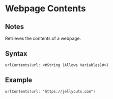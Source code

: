 # Webpage Contents
## Notes
Retrieves the contents of a webpage.
## Syntax
```
urlContents(url: <#String (Allows Variables)#>)
```
## Example
```
urlContents(url: "https://jellycuts.com")
```
